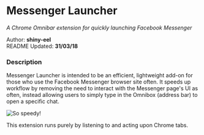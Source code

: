 # Messenger Launcher
*A Chrome Omnibar extension for quickly launching Facebook Messenger*

Author: **shiny-eel**  
README Updated: **31/03/18**

### Description
Messenger Launcher is intended to be an efficient, lightweight add-on for those who use the Facebook Messenger browser site often. It speeds up workflow by removing the need to interact with the Messenger page's UI as often, instead allowing users to simply type in the Omnibox (address bar) to open a specific chat.

![So speedy!](https://raw.githubusercontent.com/shiny-eel/messenger-launch/master/resources/messenger-demo.gif)

This extension runs purely by listening to and acting upon Chrome tabs.
